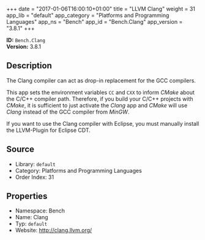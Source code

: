 ﻿+++
date = "2017-01-06T16:00:10+01:00"
title = "LLVM Clang"
weight = 31
app_lib = "default"
app_category = "Platforms and Programming Languages"
app_ns = "Bench"
app_id = "Bench.Clang"
app_version = "3.8.1"
+++

**ID:** `Bench.Clang`  
**Version:** 3.8.1  
<!--more-->

## Description
The Clang compiler can act as drop-in replacement for the GCC compilers.

This app sets the environment variables `CC` and `CXX` to inform _CMake_
about the C/C++ compiler path. Therefore, if you build your C/C++ projects
with _CMake_, it is sufficient to just activate the _Clang_ app and _CMake_
will use _Clang_ instead of the GCC compiler from _MinGW_.

If you want to use the Clang compiler with Eclipse, you must manually
install the LLVM-Plugin for Eclipse CDT.

## Source

* Library: `default`
* Category: Platforms and Programming Languages
* Order Index: 31

## Properties

* Namespace: Bench
* Name: Clang
* Typ: `default`
* Website: <http://clang.llvm.org/>

